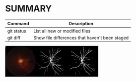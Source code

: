 # SUMMARY

| Command | Description |
| --- | --- |
| git status | List all new or modified files |
| git diff | Show file differences that haven't been staged |


<img
  src="./pred_img_Unet11/result_f_102_G.png"
  alt="Alt text"
  title="Optional title"
  style="display: inline-block; margin: 0 auto; max-width: 300px">
